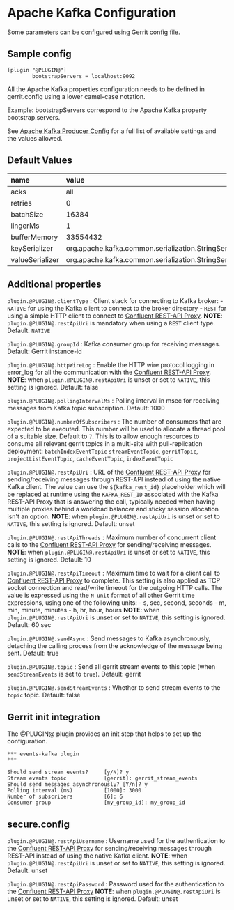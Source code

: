 Apache Kafka Configuration
======================

Some parameters can be configured using Gerrit config file.

Sample config
---------------------

```
[plugin "@PLUGIN@"]
        bootstrapServers = localhost:9092
```

All the Apache Kafka properties configuration needs to
be defined in gerrit.config using a lower camel-case notation.

Example: bootstrapServers correspond to the Apache Kafka property
bootstrap.servers.

See [Apache Kafka Producer Config](http://kafka.apache.org/documentation.html#producerconfigs)
for a full list of available settings and the values allowed.

Default Values
-----------------

|name                 | value
|:--------------------|:------------------
| acks                | all
| retries             | 0
| batchSize           | 16384
| lingerMs            | 1
| bufferMemory        | 33554432
| keySerializer       | org.apache.kafka.common.serialization.StringSerializer
| valueSerializer     | org.apache.kafka.common.serialization.StringSerializer

Additional properties
---------------------

`plugin.@PLUGIN@.clientType`
:	Client stack for connecting to Kafka broker:
    - `NATIVE` for using the Kafka client to connect to the broker directory
    - `REST` for using a simple HTTP client to connect to
      [Confluent REST-API Proxy](https://docs.confluent.io/platform/current/kafka-rest/index.html).
      **NOTE**: `plugin.@PLUGIN@.restApiUri` is mandatory when using a `REST` client type.
	Default: `NATIVE`

`plugin.@PLUGIN@.groupId`
:	Kafka consumer group for receiving messages.
	Default: Gerrit instance-id

`plugin.@PLUGIN@.httpWireLog`
:	Enable the HTTP wire protocol logging in error_log for all the communication with
	the [Confluent REST-API Proxy](https://docs.confluent.io/platform/current/kafka-rest/index.html).
	**NOTE**: when `plugin.@PLUGIN@.restApiUri` is unset or set to `NATIVE`, this setting is ignored.
	Default: false

`plugin.@PLUGIN@.pollingIntervalMs`
:	Polling interval in msec for receiving messages from Kafka topic subscription.
	Default: 1000

`plugin.@PLUGIN@.numberOfSubscribers`
:   The number of consumers that are expected to be executed. This number will
    be used to allocate a thread pool of a suitable size.
    Default to `7`. This is to allow enough resources to consume all relevant
    gerrit topics in a multi-site with pull-replication deployment: `batchIndexEventTopic`
    `streamEventTopic`, `gerritTopic`, `projectListEventTopic`,
    `cacheEventTopic`, `indexEventTopic`

`plugin.@PLUGIN@.restApiUri`
:	URL of the
	[Confluent REST-API Proxy](https://docs.confluent.io/platform/current/kafka-rest/index.html)
	for sending/receiving messages through REST-API instead of using the native Kafka client.
	The value can use the `${kafka_rest_id}` placeholder which will be replaced at runtime using
	the `KAFKA_REST_ID` associated with the Kafka REST-API Proxy that is answering the call,
	typically needed when having multiple proxies behind a workload balancer and sticky session
	allocation isn't an option.
	**NOTE**: when `plugin.@PLUGIN@.restApiUri` is unset or set to `NATIVE`, this setting is ignored.
	Default: unset

`plugin.@PLUGIN@.restApiThreads`
:	Maximum number of concurrent client calls to the
	[Confluent REST-API Proxy](https://docs.confluent.io/platform/current/kafka-rest/index.html)
	for sending/receiving messages.
	**NOTE**: when `plugin.@PLUGIN@.restApiUri` is unset or set to `NATIVE`, this setting is ignored.
	Default: 10

`plugin.@PLUGIN@.restApiTimeout`
:	Maximum time to wait for a client call to
	[Confluent REST-API Proxy](https://docs.confluent.io/platform/current/kafka-rest/index.html)
	to complete. This setting is also applied as TCP socket connection and read/write timeout
	for the outgoing HTTP calls.
	The value is expressed using the `N unit` format of all other Gerrit time expressions, using
	one of the following units:
	- s, sec, second, seconds
	- m, min, minute, minutes
	- h, hr, hour, hours
	**NOTE**: when `plugin.@PLUGIN@.restApiUri` is unset or set to `NATIVE`, this setting is ignored.
	Default: 60 sec

`plugin.@PLUGIN@.sendAsync`
:	Send messages to Kafka asynchronously, detaching the calling process from the
	acknowledge of the message being sent.
	Default: true

`plugin.@PLUGIN@.topic`
:   Send all gerrit stream events to this topic (when `sendStreamEvents` is set
    to `true`).
    Default: gerrit

`plugin.@PLUGIN@.sendStreamEvents`
:   Whether to send stream events to the `topic` topic.
    Default: false

Gerrit init integration
-----------------------

The @PLUGIN@ plugin provides an init step that helps to set up the configuration.

```shell
*** events-kafka plugin
***

Should send stream events?     [y/N]? y
Stream events topic            [gerrit]: gerrit_stream_events
Should send messages asynchronously? [Y/n]? y
Polling interval (ms)          [1000]: 3000
Number of subscribers          [6]: 6
Consumer group                 [my_group_id]: my_group_id
```

secure.config
--------------------

`plugin.@PLUGIN@.restApiUsername`
:	Username used for the authentication to the
	[Confluent REST-API Proxy](https://docs.confluent.io/platform/current/kafka-rest/index.html)
	for sending/receiving messages through REST-API instead of using the native Kafka client.
	**NOTE**: when `plugin.@PLUGIN@.restApiUri` is unset or set to `NATIVE`, this setting is ignored.
	Default: unset

`plugin.@PLUGIN@.restApiPassword`
:	Password used for the authentication to the
	[Confluent REST-API Proxy](https://docs.confluent.io/platform/current/kafka-rest/index.html)
	**NOTE**: when `plugin.@PLUGIN@.restApiUri` is unset or set to `NATIVE`, this setting is ignored.
	Default: unset
